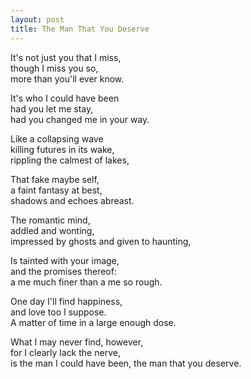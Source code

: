 ```yaml
---
layout: post
title: The Man That You Deserve
---
```


It's not just you that I miss,  
though I miss you so,  
more than you'll ever know.

It's who I could have been  
had you let me stay,  
had you changed me in your way.

Like a collapsing wave  
killing futures in its wake,  
rippling the calmest of lakes,

That fake maybe self,  
a faint fantasy at best,  
shadows and echoes abreast.

The romantic mind,  
addled and wonting,  
impressed by ghosts and given to haunting,

Is tainted with your image,  
and the promises thereof:  
a me much finer than a me so rough.

One day I'll find happiness,  
and love too I suppose.  
A matter of time in a large enough dose.

What I may never find, however,  
for I clearly lack the nerve,  
is the man I could have been, the man that you deserve.
